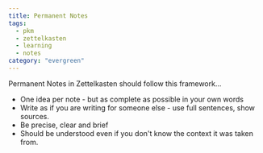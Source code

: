 ```yaml
---
title: Permanent Notes
tags:
  - pkm
  - zettelkasten
  - learning
  - notes
category: "evergreen"
---
```


Permanent Notes in Zettelkasten should follow this framework...

- One idea per note - but as complete as possible in your own words
- Write as if you are writing for someone else - use full sentences, show sources.
- Be precise, clear and brief
- Should be understood even if you don't know the context it was taken from.
